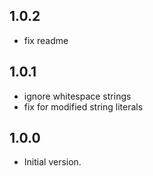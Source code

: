 ## 1.0.2

- fix readme

## 1.0.1

- ignore whitespace strings
- fix for modified string literals

## 1.0.0

- Initial version.
